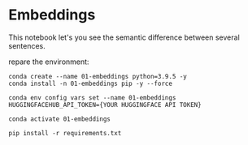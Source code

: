 # Embeddings

This notebook let's you see the semantic difference between several sentences.

repare the environment:
```
conda create --name 01-embeddings python=3.9.5 -y
conda install -n 01-embeddings pip -y --force

conda env config vars set --name 01-embeddings HUGGINGFACEHUB_API_TOKEN={YOUR HUGGINGFACE API TOKEN}

conda activate 01-embeddings

pip install -r requirements.txt
```
